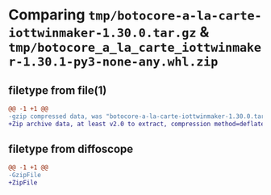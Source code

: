 # Comparing `tmp/botocore-a-la-carte-iottwinmaker-1.30.0.tar.gz` & `tmp/botocore_a_la_carte_iottwinmaker-1.30.1-py3-none-any.whl.zip`

## filetype from file(1)

```diff
@@ -1 +1 @@
-gzip compressed data, was "botocore-a-la-carte-iottwinmaker-1.30.0.tar", last modified: Tue Jul  4 01:44:35 2023, max compression
+Zip archive data, at least v2.0 to extract, compression method=deflate
```

## filetype from diffoscope

```diff
@@ -1 +1 @@
-GzipFile
+ZipFile
```

